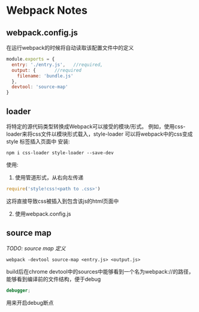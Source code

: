 # Webpack Notes

## webpack.config.js
在运行webpack的时候将自动读取该配置文件中的定义
```javascript
module.exports = {
  entry: './entry.js',   //required,
  output: {       //required
    filename: 'bundle.js'
  },
  devtool: 'source-map'
}
```

## loader
将特定的源代码类型转换成Webpack可以接受的模块/形式。
例如，使用css-loader来将css文件以模块形式载入，style-loader 可以将webpack中的css变成 style 标签插入页面中
安装:
```shell
npm i css-loader style-loader --save-dev
```
使用:
1. 使用管道形式，从右向左传递
```javascript
require('style!css!<path to .css>')
```
这将直接导致css被插入到包含该js的html页面中

2. 使用webpack.config.js


## source map

*TODO: source map 定义*
```shell
webpack -devtool source-map <entry.js> <output.js>
```
build后在chrome devtool中的sources中能够看到一个名为webpack://的路径，能够看到编译前的文件结构，便于debug

```javascript
debugger;
```
用来开启debug断点
